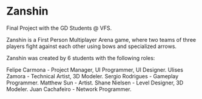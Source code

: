 # Zanshin
Final Project with the GD Students @ VFS.

Zanshin is a First Person Multiplayer Arena game, where two teams of three players fight against each other using bows and 
specialized arrows.
  
Zanshin was created by 6 students with the following roles:
  
Felipe Carmona - Project Manager, UI Programmer, UI Designer.
Ulises Zamora - Technical Artist, 3D Modeler.
Sergio Rodrigues - Gameplay Programmer.
Matthew Sun - Artist.
Shane Nielsen - Level Designer, 3D Modeler.
Juan Cachafeiro - Network Programmer.
  


